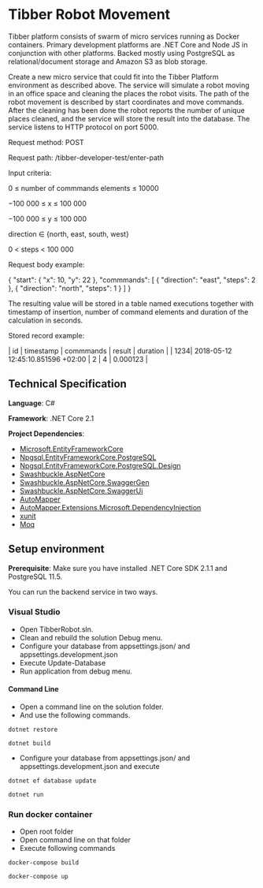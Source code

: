 # Tibber Robot Movement

Tibber platform consists of swarm of micro services running as Docker containers. Primary development platforms are .NET Core and Node JS in conjunction with other platforms. Backed mostly using PostgreSQL as relational/document storage and Amazon S3 as blob storage.

Create a new micro service that could fit into the Tibber Platform environment as described above. The service will simulate a robot moving in an office space and cleaning the places the robot visits. The path of the robot movement is described by start coordinates and move commands. After the cleaning has been done the robot reports the number of unique places cleaned, and the service will store the result into the database. The service listens to HTTP protocol on port 5000.

Request method: POST

Request path: /tibber-developer-test/enter-path

Input criteria:

0 ≤ number of commmands elements ≤ 10000

−100 000 ≤ x ≤ 100 000

−100 000 ≤ y ≤ 100 000

direction ∈ {north, east, south, west}

0 < steps < 100 000

Request body example:

{
    "start": {
        "x": 10,
        "y": 22
    },
    "commmands": [
        {
            "direction": "east",
            "steps": 2
        },
        {
            "direction": "north",
            "steps": 1
        }
    ]
}

The resulting value will be stored in a table named executions together with timestamp of insertion, number of command elements and duration of the calculation in seconds.

Stored record example:

| id  | timestamp                         | commmands | result | duration |
| 1234| 2018-05-12 12:45:10.851596 +02:00 | 2         | 4      | 0.000123 |

## Technical Specification

**Language**: C#

**Framework**: .NET Core 2.1

**Project Dependencies**:

- [Microsoft.EntityFrameworkCore](https://github.com/aspnet/EntityFrameworkCore)
- [Npgsql.EntityFrameworkCore.PostgreSQL](https://github.com/npgsql/Npgsql.EntityFrameworkCore.PostgreSQL)
- [Npgsql.EntityFrameworkCore.PostgreSQL.Design](https://github.com/npgsql/Npgsql.EntityFrameworkCore.PostgreSQL)
- [Swashbuckle.AspNetCore](https://github.com/domaindrivendev/Swashbuckle.AspNetCore)
- [Swashbuckle.AspNetCore.SwaggerGen](https://github.com/domaindrivendev/Swashbuckle.AspNetCore)
- [Swashbuckle.AspNetCore.SwaggerUi](https://github.com/domaindrivendev/Swashbuckle.AspNetCore)
- [AutoMapper](https://github.com/AutoMapper/AutoMapper)
- [AutoMapper.Extensions.Microsoft.DependencyInjection](https://github.com/AutoMapper/AutoMapper.Extensions.Microsoft.DependencyInjection)
- [xunit](https://github.com/xunit/xunit)
- [Moq](https://githudb.com/moq/moq4)

## Setup environment

**Prerequisite**: Make sure you have installed .NET Core SDK 2.1.1 and PostgreSQL 11.5.

You can run the backend service in two ways.

### Visual Studio

- Open TibberRobot.sln.
- Clean and rebuild the solution Debug menu.
- Configure your database from appsettings.json/ and appsettings.development.json
- Execute Update-Database
- Run application from debug menu.

#### Command Line

- Open a command line on the solution folder.
- And use the following commands.

```dotnet restore```

```dotnet build```

- Configure your database from appsettings.json/ and appsettings.development.json and execute

```dotnet ef database update```

```dotnet run```

### Run docker container

- Open root folder
- Open command line on that folder
- Execute following commands

```docker-compose build```

```docker-compose up```
